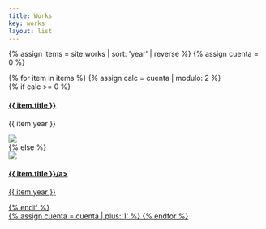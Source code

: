 ```yaml
---
title: Works
key: works
layout: list
---
```

{% assign items = site.works | sort: 'year' | reverse %}
{% assign cuenta = 0 %}
<main class="py-2 mt-5">
{% for item in items %}
{% assign calc = cuenta | modulo: 2 %}
<article class="container py-1">
    <div class="row align-items-end my-4">        
    {% if calc >= 0 %}
        <div class="pt-5  col-12 col-md-4 text-center text-md-right">
            <h4 class="font-weight-light"><a href="{{ item.url }}" class="text-dark">{{ item.title }}</a></h4>
            <p class="font-weight-light font-smaller">{{ item.year }}</p>
            <div class="py-md-3"></div>
        </div>   
        <div class="col-12 col-md-8">
            <a href="{{ item.url }}"><img src="{{ item.main_image }}" class="w-100"></a>
        </div>
    {% else %}
        <div class="col-12 col-md-8">
            <a href="{{ item.url }}"><img src="{{ item.main_image }}" class="w-100"></a>
        </div>    
        <div class="pt-5  col-12 col-md-4 text-center text-md-right">
            <h4 class="font-weight-light"><a href="{{ item.url }}" class="text-dark">{{ item.title }}/a></h4>
            <p class="font-weight-light font-smaller">{{ item.year }}</p>
            <div class="py-md-3"></div>
        </div>   
    {% endif %}
  </div>
</article>
{% assign cuenta = cuenta | plus:'1' %}
{% endfor %}
</main>